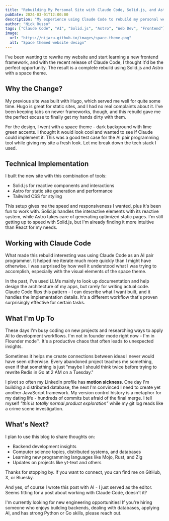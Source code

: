 ```yaml
---
title: "Rebuilding My Personal Site with Claude Code, Solid.js, and Astro"
pubDate: 2024-03-01T12:00:00
description: "My experience using Claude Code to rebuild my personal website with Solid.js and Astro featuring a space theme."
author: "Nick Russo"
tags: ["Claude Code", "AI", "Solid.js", "Astro", "Web Dev", "Frontend"]
image:
  url: "https://nijaru.github.io/images/space-theme.png"
  alt: "Space themed website design"
---
```


I've been wanting to rewrite my website and start learning a new frontend framework, and with the recent release of Claude Code, I thought it'd be the perfect opportunity. The result is a complete rebuild using Solid.js and Astro with a space theme.

## Why the Change?

My previous site was built with Hugo, which served me well for quite some time. Hugo is great for static sites, and I had no real complaints about it. I've been keeping tabs on newer frameworks, though, and this rebuild gave me the perfect excuse to finally get my hands dirty with them.

For the design, I went with a space theme - dark background with lime green accents. I thought it would look cool and wanted to see if Claude could implement it. This was a good test case for the AI pair programming tool while giving my site a fresh look. Let me break down the tech stack I used.

## Technical Implementation

I built the new site with this combination of tools:

- <span class="text-accent-blue">Solid.js</span> for reactive components and interactions
- <span class="text-accent-purple">Astro</span> for static site generation and performance
- <span class="text-lime-400">Tailwind CSS</span> for styling

This setup gives me the speed and responsiveness I wanted, plus it's been fun to work with. Solid.js handles the interactive elements with its reactive system, while Astro takes care of generating optimized static pages. I'm still getting up to speed with Solid.js, but I'm already finding it more intuitive than React for my needs.

## Working with Claude Code

What made this rebuild interesting was using Claude Code as an AI pair programmer. It helped me iterate much more quickly than I might have otherwise. I was surprised by how well it understood what I was trying to accomplish, especially with the visual elements of the space theme.

In the past, I've used LLMs mainly to look up documentation and help design the architecture of my apps, but rarely for writing actual code. Claude Code flips this pattern - I can describe what I want built, and it handles the implementation details. It's a different workflow that's proven surprisingly effective for certain tasks.

## What I'm Up To

These days I'm busy coding on new projects and researching ways to apply AI to development workflows. I'm not in founder mode right now - I'm in <span class="text-lime-300 font-medium">Flounder mode™.</span> It's a productive chaos that often leads to unexpected insights.

Sometimes it helps me create connections between ideas I never would have seen otherwise. Every abandoned project teaches me something, even if that something is just <span class="italic text-gray-100">"maybe I should think twice before trying to rewrite Redis in Go at 2 AM on a Tuesday."</span>

I pivot so often my LinkedIn profile has <strong class="text-lime-300">motion sickness</strong>. One day I'm building a distributed database, the next I'm convinced I need to create yet another JavaScript framework. My version control history is a metaphor for my dating life - <span class="bg-lime-500/10 px-1">hundreds of commits but afraid of the final merge</span>. I tell myself <em class="text-gray-100">"this is totally normal product exploration"</em> while my git log reads like a crime scene investigation.

## What's Next?

I plan to use this blog to share thoughts on:

- Backend development insights
- Computer science topics, distributed systems, and databases
- Learning new programming languages like Mojo, Rust, and Zig
- Updates on projects like yt-text and others

Thanks for stopping by. If you want to connect, you can find me on GitHub, X, or Bluesky.

And yes, of course I wrote this post with AI - I just served as the editor. Seems fitting for a post about working with Claude Code, doesn't it?

<p class="bg-lime-500/20 border-l-4 border-lime-400 pl-4 pr-4 py-4 rounded-r my-6">
I'm currently looking for new engineering opportunities! If you're hiring someone who enjoys building backends, dealing with databases, applying AI, and has strong Python or Go skills, please reach out.
</p>
